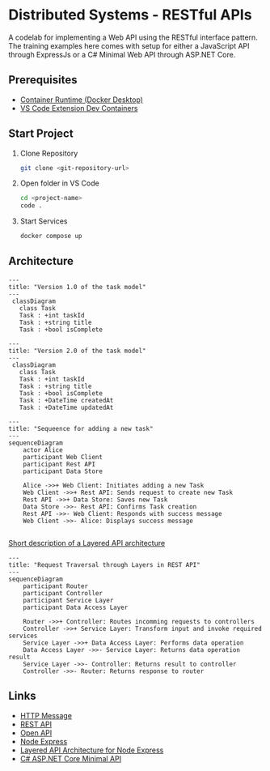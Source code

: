 # Distributed Systems - RESTful APIs

A codelab for implementing a Web API using the RESTful interface pattern.
The training examples here comes with setup for either a JavaScript API through ExpressJs or a C# Minimal Web API through ASP.NET Core.

## Prerequisites

- [Container Runtime (Docker Desktop)](https://docs.docker.com/desktop/)
- [VS Code Extension Dev Containers](https://marketplace.visualstudio.com/items?itemName=ms-vscode-remote.remote-containers)

## Start Project

1. Clone Repository

   ```sh
   git clone <git-repository-url>
   ```

2. Open folder in VS Code

   ```sh
   cd <project-name>
   code .
   ```

3. Start Services

   ```sh
   docker compose up
   ```

## Architecture

```mermaid
---
title: "Version 1.0 of the task model"
---
 classDiagram
   class Task
   Task : +int taskId
   Task : +string title
   Task : +bool isComplete
```

```mermaid
---
title: "Version 2.0 of the task model"
---
 classDiagram
   class Task
   Task : +int taskId
   Task : +string title
   Task : +bool isComplete
   Task : +DateTime createdAt
   Task : +DateTime updatedAt
```

```mermaid
---
title: "Sequeence for adding a new task"
---
sequenceDiagram
    actor Alice
    participant Web Client
    participant Rest API
    participant Data Store

    Alice ->>+ Web Client: Initiates adding a new Task
    Web Client ->>+ Rest API: Sends request to create new Task
    Rest API ->>+ Data Store: Saves new Task
    Data Store ->>- Rest API: Confirms Task creation
    Rest API ->>- Web Client: Responds with success message
    Web Client ->>- Alice: Displays success message


```

[Short description of a Layered API architecture](https://chat.openai.com/share/755593e0-92a6-495b-8ad5-79f2341b519f)

```mermaid
---
title: "Request Traversal through Layers in REST API"
---
sequenceDiagram
    participant Router
    participant Controller
    participant Service Layer
    participant Data Access Layer

    Router ->>+ Controller: Routes incomming requests to controllers
    Controller ->>+ Service Layer: Transform input and invoke required services
    Service Layer ->>+ Data Access Layer: Performs data operation
    Data Access Layer ->>- Service Layer: Returns data operation result
    Service Layer ->>- Controller: Returns result to controller
    Controller ->>- Router: Returns response to router
```

## Links

- [HTTP Message](https://developer.mozilla.org/en-US/docs/Web/HTTP/Messages)
- [REST API](https://en.wikipedia.org/wiki/REST)
- [Open API](https://www.openapis.org/)
- [Node Express](https://expressjs.com/)
- [Layered API Architecture for Node Express](https://www.freecodecamp.org/news/rest-api-design-best-practices-build-a-rest-api/)
- [C# ASP.NET Core Minimal API](https://learn.microsoft.com/en-us/aspnet/core/fundamentals/minimal-apis?view=aspnetcore-8.0)